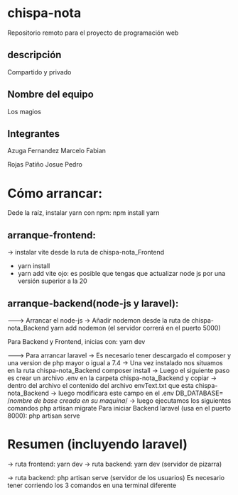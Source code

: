 # chispa-nota
Repositorio remoto para el proyecto de programación web
## descripción
Compartido y privado 
## Nombre del equipo 
Los magios
## Integrantes
Azuga Fernandez Marcelo Fabian

Rojas Patiño Josue Pedro
# Cómo arrancar:
Dede la raíz, instalar yarn con npm:
npm install yarn
## arranque-frontend:

-> instalar vite desde la ruta de chispa-nota_Frontend
- yarn install
- yarn add vite
ojo: es posible que tengas que actualizar node js por una versión superior a la 20

## arranque-backend(node-js y laravel):
---> Arrancar el node-js
-> Añadir nodemon desde la ruta de chispa-nota_Backend
yarn add nodemon
(el servidor correrá en el puerto 5000)

Para Backend y Frontend, inicias con:
yarn dev

---> Para arrancar laravel
-> Es necesario tener descargado el composer y una version de php mayor o igual a 7.4
-> Una vez instalado nos situamos en la ruta chispa-nota_Backend
composer install
-> Luego el siguiente paso es crear un archivo .env en la carpeta chispa-nota_Backend y copiar
-> dentro del archivo el contenido del archivo envText.txt que esta chispa-nota_Backend
-> luego modificara este campo en el .env DB_DATABASE= /*nombre de base creada en su maquina*/
-> luego ejecutamos los siguientes comandos
php artisan migrate
Para iniciar Backend laravel (usa en el puerto 8000):
php artisan serve
# Resumen (incluyendo laravel)
-> ruta frontend: yarn dev
-> ruta backend: yarn dev (servidor de pizarra)

-> ruta backend: php artisan serve (servidor de los usuarios)
Es necesario tener corriendo los 3 comandos en una terminal diferente